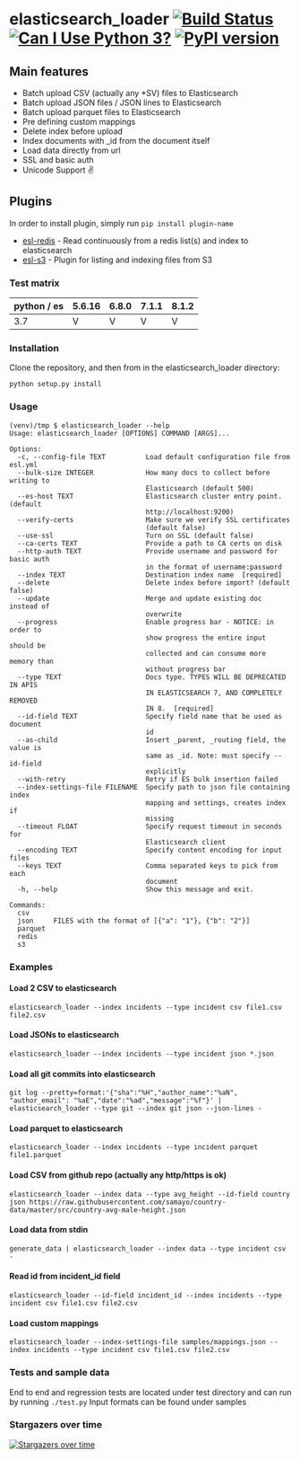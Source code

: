 # elasticsearch_loader [![Build Status](https://travis-ci.org/moshe/elasticsearch_loader.svg?branch=master)](https://travis-ci.org/moshe/elasticsearch_loader) [![Can I Use Python 3?](https://caniusepython3.com/project/elasticsearch-loader.svg)](https://caniusepython3.com/project/elasticsearch-loader) [![PyPI version](https://badge.fury.io/py/elasticsearch_loader.svg)](https://pypi.python.org/pypi/elasticsearch-loader)

## Main features

-   Batch upload CSV (actually any \*SV) files to Elasticsearch
-   Batch upload JSON files / JSON lines to Elasticsearch
-   Batch upload parquet files to Elasticsearch
-   Pre defining custom mappings
-   Delete index before upload
-   Index documents with \_id from the document itself
-   Load data directly from url
-   SSL and basic auth
-   Unicode Support ✌️

## Plugins
In order to install plugin, simply run `pip install plugin-name`
-   [esl-redis](https://pypi.org/project/esl-redis) - Read continuously from a redis list(s) and index to elasticsearch
-   [esl-s3](https://pypi.org/project/esl-s3) - Plugin for listing and indexing files from S3

### Test matrix

| python / es | 5.6.16 | 6.8.0 | 7.1.1 | 8.1.2 |
| ----------- | ----- | ----- | ----- | ----- |
| 3.7         | V     | V     | V     | V     |

### Installation
Clone the repository, and then from in the elasticsearch_loader directory:

`python setup.py install`

### Usage

```
(venv)/tmp $ elasticsearch_loader --help
Usage: elasticsearch_loader [OPTIONS] COMMAND [ARGS]...

Options:
  -c, --config-file TEXT          Load default configuration file from esl.yml
  --bulk-size INTEGER             How many docs to collect before writing to
                                  Elasticsearch (default 500)
  --es-host TEXT                  Elasticsearch cluster entry point. (default
                                  http://localhost:9200)
  --verify-certs                  Make sure we verify SSL certificates
                                  (default false)
  --use-ssl                       Turn on SSL (default false)
  --ca-certs TEXT                 Provide a path to CA certs on disk
  --http-auth TEXT                Provide username and password for basic auth
                                  in the format of username:password
  --index TEXT                    Destination index name  [required]
  --delete                        Delete index before import? (default false)
  --update                        Merge and update existing doc instead of
                                  overwrite
  --progress                      Enable progress bar - NOTICE: in order to
                                  show progress the entire input should be
                                  collected and can consume more memory than
                                  without progress bar
  --type TEXT                     Docs type. TYPES WILL BE DEPRECATED IN APIS
                                  IN ELASTICSEARCH 7, AND COMPLETELY REMOVED
                                  IN 8.  [required]
  --id-field TEXT                 Specify field name that be used as document
                                  id
  --as-child                      Insert _parent, _routing field, the value is
                                  same as _id. Note: must specify --id-field
                                  explicitly
  --with-retry                    Retry if ES bulk insertion failed
  --index-settings-file FILENAME  Specify path to json file containing index
                                  mapping and settings, creates index if
                                  missing
  --timeout FLOAT                 Specify request timeout in seconds for
                                  Elasticsearch client
  --encoding TEXT                 Specify content encoding for input files
  --keys TEXT                     Comma separated keys to pick from each
                                  document
  -h, --help                      Show this message and exit.

Commands:
  csv
  json     FILES with the format of [{"a": "1"}, {"b": "2"}]
  parquet
  redis
  s3

```

### Examples

#### Load 2 CSV to elasticsearch

`elasticsearch_loader --index incidents --type incident csv file1.csv file2.csv`

#### Load JSONs to elasticsearch

`elasticsearch_loader --index incidents --type incident json *.json`

#### Load all git commits into elasticsearch

`git log --pretty=format:'{"sha":"%H","author_name":"%aN", "author_email": "%aE","date":"%ad","message":"%f"}' | elasticsearch_loader --type git --index git json --json-lines -`

#### Load parquet to elasticsearch

`elasticsearch_loader --index incidents --type incident parquet file1.parquet`

#### Load CSV from github repo (actually any http/https is ok)

`elasticsearch_loader --index data --type avg_height --id-field country json https://raw.githubusercontent.com/samayo/country-data/master/src/country-avg-male-height.json`

#### Load data from stdin

`generate_data | elasticsearch_loader --index data --type incident csv -`

#### Read id from incident_id field

`elasticsearch_loader --id-field incident_id --index incidents --type incident csv file1.csv file2.csv`

#### Load custom mappings

`elasticsearch_loader --index-settings-file samples/mappings.json --index incidents --type incident csv file1.csv file2.csv`

### Tests and sample data

End to end and regression tests are located under test directory and can run by running `./test.py`
Input formats can be found under samples

### Stargazers over time

[![Stargazers over time](https://starcharts.herokuapp.com/moshe/elasticsearch_loader.svg)](https://starcharts.herokuapp.com/moshe/elasticsearch_loader)
